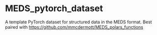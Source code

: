 # MEDS_pytorch_dataset
A template PyTorch dataset for structured data in the MEDS format. Best paired with https://github.com/mmcdermott/MEDS_polars_functions

